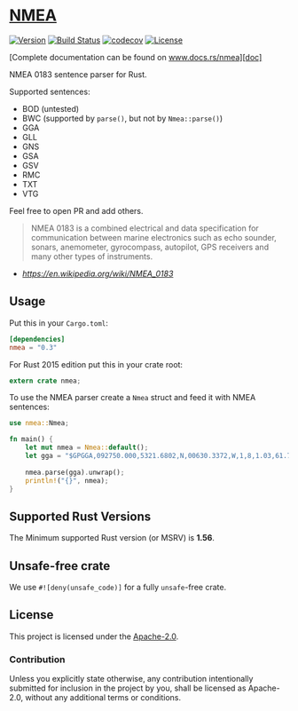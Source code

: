 # [NMEA][doc]

[![Version](https://img.shields.io/crates/v/nmea.svg)](https://crates.io/crates/nmea)
[![Build Status](https://github.com/AeroRust/nmea/workflows/CI/badge.svg)](https://github.com/AeroRust/nmea/actions?query=workflow%3ACI+branch%3Amaster)
[![codecov](https://codecov.io/gh/AeroRust/nmea/branch/master/graph/badge.svg)](https://codecov.io/gh/AeroRust/nmea)
[![License](https://img.shields.io/badge/License-Apache%202.0-blue.svg)](https://github.com/AeroRust/nmea/blob/master/LICENSE.txt)

[Complete documentation can be found on www.docs.rs/nmea][doc]

NMEA 0183 sentence parser for Rust.

Supported sentences:
- BOD (untested)
- BWC (supported by `parse()`, but not by `Nmea::parse()`)
- GGA
- GLL
- GNS
- GSA
- GSV
- RMC
- TXT
- VTG

Feel free to open PR and add others.

> NMEA 0183 is a combined electrical and data specification for communication
> between marine electronics such as echo sounder, sonars, anemometer,
> gyrocompass, autopilot, GPS receivers and many other types of instruments.
>
- _https://en.wikipedia.org/wiki/NMEA_0183_


[doc]: https://docs.rs/nmea

## Usage

Put this in your `Cargo.toml`:

```toml
[dependencies]
nmea = "0.3"
```

For Rust 2015 edition put this in your crate root:

```rust
extern crate nmea;
```

To use the NMEA parser create a `Nmea` struct and feed it with NMEA sentences:

```rust
use nmea::Nmea;

fn main() {
    let mut nmea = Nmea::default();
    let gga = "$GPGGA,092750.000,5321.6802,N,00630.3372,W,1,8,1.03,61.7,M,55.2,M,,*76";
    
    nmea.parse(gga).unwrap();
    println!("{}", nmea);
}
```

## Supported Rust Versions

The Minimum supported Rust version (or MSRV) is **1.56**.

## Unsafe-free crate

We use `#![deny(unsafe_code)]` for a fully `unsafe`-free crate.

## License

This project is licensed under the [Apache-2.0](./LICENSE.txt).

### Contribution

Unless you explicitly state otherwise, any contribution intentionally submitted
for inclusion in the project by you, shall be licensed as Apache-2.0,
without any additional terms or conditions.
